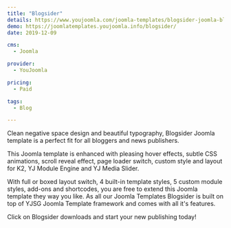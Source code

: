 ```yaml
---
title: "Blogsider"
details: https://www.youjoomla.com/joomla-templates/blogsider-joomla-blog-magazine.html
demo: https://joomlatemplates.youjoomla.info/blogsider/
date: 2019-12-09

cms: 
  - Joomla

provider:
  - YouJoomla

pricing:
  - Paid

tags:
  - Blog

--- 
```


Clean negative space design and beautiful typography, Blogsider Joomla template is a perfect fit for all bloggers and news publishers.

This Joomla template is enhanced with pleasing hover effects, subtle CSS animations, scroll reveal effect, page loader switch, custom style and layout for K2, YJ Module Engine and YJ Media Slider.

With full or boxed layout switch, 4 built-in template styles, 5 custom module styles, add-ons and shortcodes, you are free to extend this Joomla template they way you like. As all our Joomla Templates Blogsider is built on top of YJSG Joomla Template framework and comes with all it's features.

Click on Blogsider downloads and start your new publishing today!
